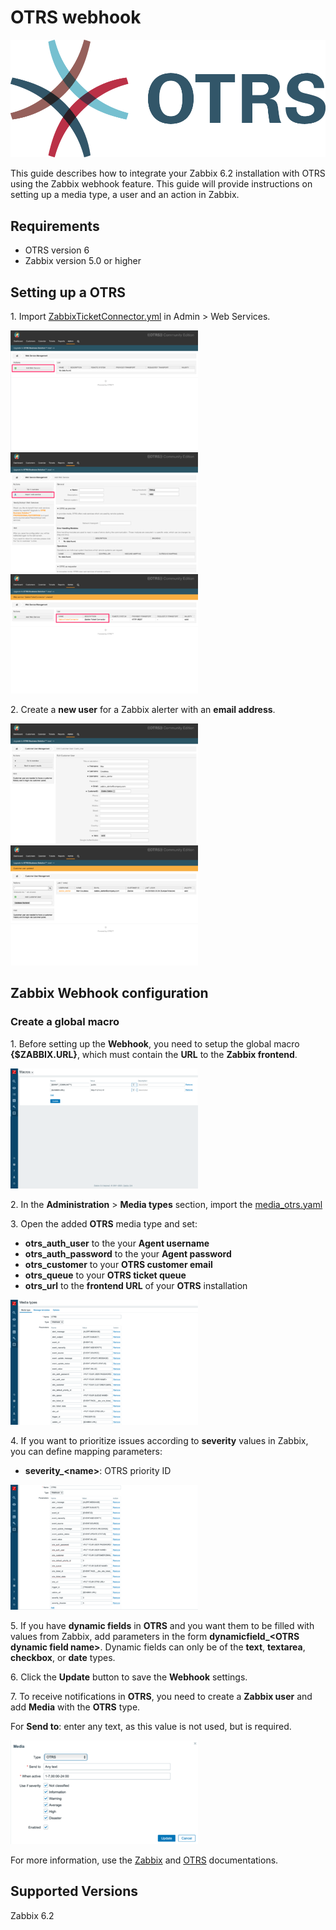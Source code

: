 
# OTRS webhook
![](images/otrs_logo.png?raw=true)

This guide describes how to integrate your Zabbix 6.2 installation with OTRS using the Zabbix webhook feature. This guide will provide instructions on setting up a media type, a user and an action in Zabbix.

## Requirements

- OTRS version 6
- Zabbix version 5.0 or higher

## Setting up a OTRS

1\. Import [ZabbixTicketConnector.yml](ZabbixTicketConnector.yml) in Admin > Web Services.

[![](images/thumb.01.png?raw=true)](images/01.png)
[![](images/thumb.02.png?raw=true)](images/02.png)
[![](images/thumb.03.png?raw=true)](images/03.png)

2\. Create a **new user** for a Zabbix alerter with an **email address**.

[![](images/thumb.04.png?raw=true)](images/04.png)
[![](images/thumb.05.png?raw=true)](images/05.png)

## Zabbix Webhook configuration

### Create a global macro

1\. Before setting up the **Webhook**, you need to setup the global macro **{$ZABBIX.URL}**, which must contain the **URL** to the **Zabbix frontend**.

[![](images/thumb.06.png?raw=true)](images/06.png)

2\. In the **Administration** > **Media types** section, import the [media_otrs.yaml](media_otrs.yaml)

3\. Open the added **OTRS** media type and set:

- **otrs_auth_user** to the your **Agent username**
- **otrs_auth_password** to the your **Agent password**
- **otrs_customer** to your **OTRS customer email**
- **otrs_queue** to your **OTRS ticket queue**
- **otrs_url** to the **frontend URL** of your **OTRS** installation

[![](images/thumb.07.png?raw=true)](images/07.png)

4\. If you want to prioritize issues according to **severity** values in Zabbix, you can define mapping parameters:

- **severity_\<name\>**: OTRS priority ID

[![](images/thumb.08.png?raw=true)](images/08.png)

5\. If you have **dynamic fields** in **OTRS** and you want them to be filled with values from Zabbix, add parameters in the form **dynamicfield_\<OTRS dynamic field name\>**. Dynamic fields can only be of the **text**, **textarea**, **checkbox**, or **date** types.

6\. Click the **Update** button to save the **Webhook** settings.

7\. To receive notifications in **OTRS**, you need to create a **Zabbix user** and add **Media** with the **OTRS** type.

For **Send to**: enter any text, as this value is not used, but is required.

[![](images/thumb.09.png?raw=true)](images/09.png)

For more information, use the [Zabbix](https://www.zabbix.com/documentation/6.2/manual/config/notifications) and [OTRS](https://doc.otrs.com) documentations.

## Supported Versions

Zabbix 6.2
